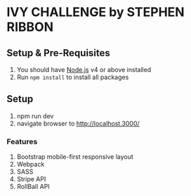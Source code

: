 # IVY CHALLENGE by STEPHEN RIBBON

## Setup & Pre-Requisites
1.  You should have [Node.js](https://nodejs.org/) v4 or above installed
2.  Run `npm install` to install all packages

## Setup
1. npm run dev
2. navigate browser to http://localhost.3000/

### Features
1. Bootstrap mobile-first responsive layout
2. Webpack
3. SASS
4. Stripe API
5. RollBall API
